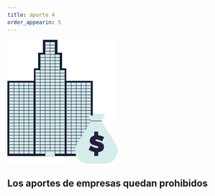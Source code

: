 ```yaml
---
title: aporte 4
order_appearin: 5
---
```

<section id="aporte-04">
  <div class="container">
    <div class="row">
      <div class="col-sm-6 col-md-6 hidden-xs">
        <img src="/img/05-empresas.png" class="img-responsive" alt="empresas">
      </div>
      <div class="col-sm-6 col-md-6">
        <h2><span class="txt-marino">Los aportes de empresas quedan</span> <span class="txt-rogelio">prohibidos</span></h2>
      </div>
    </div>
  </div>
</section>